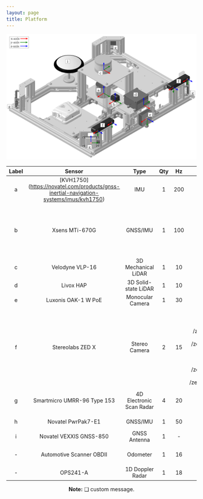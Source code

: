 ```yaml
---
layout: page
title: Platform
---
```


<div style="text-align: center;">
  <img src="/assets/img/coordsys.png" alt="NavINST platform" width="640">
</div>

<div style="text-align: center;">

| Label | Sensor                            | Type                   | Qty | Hz | Topic Name                                                                                                                                               | Message Type                                                                                                                                      |
|-------|-----------------------------------|------------------------|-----|----|----------------------------------------------------------------------------------------------------------------------------------------------------------|---------------------------------------------------------------------------------------------------------------------------------------------------|
| a     | [KVH1750] (https://novatel.com/products/gnss-inertial-navigation-systems/imus/kvh1750)                          | IMU                    | 1   | 200| /novatel/imu                                                                                                                                              | sensor_msgs/Imu                                                                                                                                    |
| b     | Xsens MTi-670G                    | GNSS/IMU               | 1   | 100| /xsens/imu<br>/xsens/gnss<br>/xsens/mag<br>/xsens/pressure<br>/xsens/temperature<br>/xsens/filter/quaternion<br>/xsens/filter/positionlla<br>/xsens/filter/twist | sensor_msgs/Imu<br>sensor_msgs/NavSatFix<br>geometry_msgs/Vector3Stamped<br>sensor_msgs/FluidPressure<br>sensor_msgs/Temperature<br>geometry_msgs/QuaternionStamped<br>geometry_msgs/Vector3Stamped<br>geometry_msgs/TwistStamped |
| c     | Velodyne VLP-16                   | 3D Mechanical LiDAR    | 1   | 10 | /velodyne/lidar/points                                                                                                                                    | sensor_msgs/PointCloud2                                                                                                                            |
| d     | Livox HAP                         | 3D Solid-state LiDAR   | 1   | 10 | /livox/lidar/points<br>/livox/lidar/imu                                                                                                                   | sensor_msgs/PointCloud2<br>sensor_msgs/Imu                                                                                                         |
| e     | Luxonis OAK-1 W PoE               | Monocular Camera       | 1   | 30 | /oak/camera_info<br>/oak/image_raw_color/compressed                                                                                                       | sensor_msgs/CameraInfo<br>sensor_msgs/CompressedImage                                                                                              |
| f     | Stereolabs ZED X                  | Stereo Camera          | 2   | 15 | /zedx_left/imu<br>/zedx_left/temperature<br>/zedx_left/camera_left/camera_info<br>/zedx_left/camera_left/image_raw_color/compressed<br>/zedx_left/camera_right/camera_info<br>/zedx_left/camera_right/image_raw_color/compressed<br>/zedx_right/imu<br>/zedx_right/temperature<br>/zedx_right/camera_left/camera_info<br>/zedx_right/camera_left/image_raw_color/compressed<br>/zedx_right/camera_right/camera_info<br>/zedx_right/camera_right/image_raw_color/compressed | sensor_msgs/Imu<br>sensor_msgs/Temperature<br>sensor_msgs/CameraInfo<br>sensor_msgs/CompressedImage<br>sensor_msgs/CameraInfo<br>sensor_msgs/CompressedImage<br>sensor_msgs/Imu<br>sensor_msgs/Temperature<br>sensor_msgs/CameraInfo<br>sensor_msgs/CompressedImage<br>sensor_msgs/CameraInfo<br>sensor_msgs/CompressedImage |
| g     | Smartmicro UMRR-96 Type 153       | 4D Electronic Scan Radar| 4   | 20 | /smartmicro/radar/front_left<br>/smartmicro/radar/front_right<br>/smartmicro/radar/rear_left<br>/smartmicro/radar/rear_right                              | sensor_msgs/PointCloud2                                                                                                                            |
| h     | Novatel PwrPak7-E1                | GNSS/IMU               | 1   | 50 | /novatel/imu<br>/novatel/gps                                                                                                                              | sensor_msgs/Imu<br>gps_common/GPSFix                                                                                                               |
| i     | Novatel VEXXIS GNSS-850           | GNSS Antenna           | 1   | -  | -                                                                                                                                                        | -                                                                                                                                                 |
| -     | Automotive Scanner OBDII          | Odometer               | 1   | 16 | /obd2/speed<br>/obd2/rpm<br>/obd2/maf                                                                                                                     | ❑                                                                                                                                                 |
| -     | OPS241-A                          | 1D Doppler Radar       | 1   | 18 | /omnipresense/radar/front_bumper                                                                                                                          | ❑                                                                                                                                                 |

**Note:** ❑ custom message.

</div>


